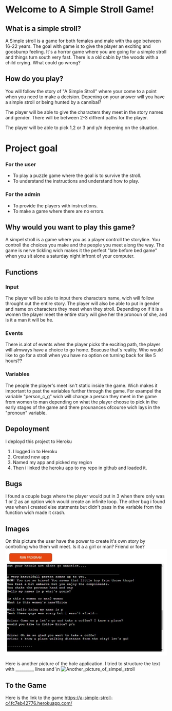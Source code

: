 # Welcome to A Simple Stroll Game!

## What is a simple stroll?
A Simple stroll is a game for both females and male with tha age between 16-22 years. The goal with game is to give the player an exciting and goosbump feeling. It´s a horror game where you are going for a simple stroll and things turn south very fast. There is a old cabin by the woods with a child crying. What could go wrong?


## How do you play? 
You will follow the story of "A Simple Stroll" where your come to a point when you need to make a decision. Depening on your answer will you have a simple stroll or being hunted by a cannibal? 

The player will be able to give the characters they meet in the story names and gender.
There will be between 2-3 diffrent paths for the player. 

The player will be able to pick 1,2 or 3 and y/n depening on the situation.


# Project goal

### For the user
- To play a puzzle game where the goal is to survive the stroll.
- To understand the instructions and understand how to play. 

### For the admin
- To provide the players with instructions. 
- To make a game where there are no errors.


## Why would you want to play this game? 

A simpel stroll is a game where you as a player controll the storyline. You controll the choices you make and the people you meet along the way. The game is nerve tickling wich makes it the perfect "late before bed game" when you sit alone a saturday night infront of your computer. 


## Functions
### Input
The player will be able to input there characters name, wich will follow throught out the entire story. 
The player will also be able to put in gender and name on characters they meet when they stroll. 
Depending on if it is a women the player meet the entire story will give her the pronoun of she, and is it a man it will be he.
### Events
There is alot of events when the player picks the exciting path, the player will almways have a choice to go home. Beacuse that´s reality. Who would like to go for a stroll when you have no option on turning back for like 5 hours?? 
### Variables 
The people the player's meet isn't static inside the game. Wich makes it important to past the variables further through the game. For exampel the variable "person_c_g" wich will change a person they meet in the game from women to man depending on what the player choose to pick in the early stages of the game and there prounances ofcourse wich lays in the "pronoun" variable. 

## Depoloyment

I deployd this project to Heroku 

1. I logged in to Heroku
2. Created new app
3. Named my app and picked my region 
4. Then i linked the heroku app to my repo in github and loaded it. 


## Bugs 
 I found a couple bugs where the player would put in 3 when there only was 1 or 2 as an option wich would create an infinite loop. 
 The other bug i found was when i created else statments but didn't pass in the variable from the function wich made it crash.

## Images 

On this picture the user have the power to create it's own story by controlling who them will meet. Is it a a girl or man? Friend or foe? 
![Simpel_stroll](images/simpel_stroll.JPG)

Here is another picture of the hole application. I tried to structure the text with _________ lines and \n
![Another_picture_of_simpel_stroll](images/Skärmbild%20(97).png)

## To the Game 
Here is the link to the game <https://a-simple-stroll-c4fc7eb42776.herokuapp.com/>


